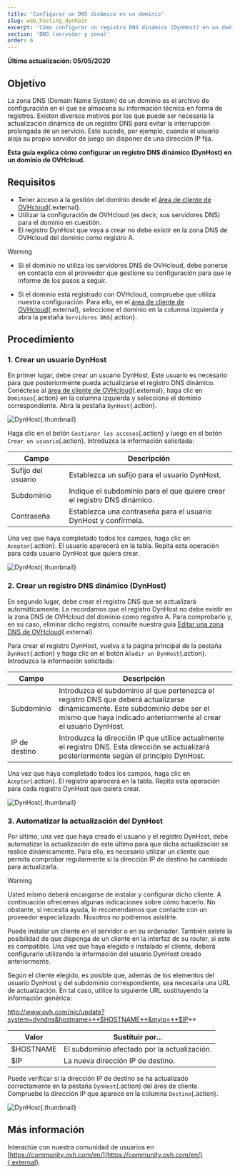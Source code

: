 ```yaml
---
title: 'Configurar un DNS dinámico en un dominio'
slug: web_hosting_dynhost
excerpt: 'Cómo configurar un registro DNS dinámico (DynHost) en un dominio de OVHcloud'
section: 'DNS (servidor y zona)'
order: 6
---
```


**Última actualización: 05/05/2020**

## Objetivo

La zona DNS (Domain Name System) de un dominio es el archivo de configuración en el que se almacena su información técnica en forma de registros. Existen diversos motivos por los que puede ser necesaria la actualización dinámica de un registro DNS para evitar la interrupción prolongada de un servicio. Esto sucede, por ejemplo, cuando el usuario aloja su propio servidor de juego sin disponer de una dirección IP fija. 

**Esta guía explica cómo configurar un registro DNS dinámico (DynHost) en un dominio de OVHcloud.**

## Requisitos

- Tener acceso a la gestión del dominio desde el [área de cliente de OVHcloud](https://ca.ovh.com/auth/?action=gotomanager){.external}.
- Utilizar la configuración de OVHcloud (es decir, sus servidores DNS) para el dominio en cuestión. 
- El registro DynHost que vaya a crear no debe existir en la zona DNS de OVHcloud del dominio como registro A.

> [!warning]
>
> - Si el dominio no utiliza los servidores DNS de OVHcloud, debe ponerse en contacto con el proveedor que gestione su configuración para que le informe de los pasos a seguir.
> 
> - Si el dominio está registrado con OVHcloud, compruebe que utiliza nuestra configuración. Para ello, en el [área de cliente de OVHcloud](https://ca.ovh.com/auth/?action=gotomanager){.external}, seleccione el dominio en la columna izquierda y abra la pestaña `Servidores DNS`{.action}.
>

## Procedimiento

### 1. Crear un usuario DynHost

En primer lugar, debe crear un usuario DynHost. Este usuario es necesario para que posteriormente pueda actualizarse el registro DNS dinámico. Conéctese al [área de cliente de OVHcloud](https://ca.ovh.com/auth/?action=gotomanager){.external}, haga clic en `Dominios`{.action} en la columna izquierda y seleccione el dominio correspondiente. Abra la pestaña `DynHost`{.action}.

![DynHost](images/use-dynhost-step1.png){.thumbnail}

Haga clic en el botón `Gestionar los accesos`{.action} y luego en el botón `Crear un usuario`{.action}. Introduzca la información solicitada:

|Campo|Descripción|
|---|---|
|Sufijo del usuario|Establezca un sufijo para el usuario DynHost.|
|Subdominio|Indique el subdominio para el que quiere crear el registro DNS dinámico.|
|Contraseña|Establezca una contraseña para el usuario DynHost y confírmela.|

Una vez que haya completado todos los campos, haga clic en `Aceptar`{.action}. El usuario aparecerá en la tabla.
 Repita esta operación para cada usuario DynHost que quiera crear.

![DynHost](images/use-dynhost-step2.png){.thumbnail}

### 2. Crear un registro DNS dinámico (DynHost)

En segundo lugar, debe crear el registro DNS que se actualizará automáticamente. Le recordamos que el registro DynHost no debe existir en la zona DNS de OVHcloud del dominio como registro A. Para comprobarlo y, en su caso, eliminar dicho registro, consulte nuestra guía [Editar una zona DNS de OVHcloud](../web_hosting_como_editar_mi_zona_dns/){.external}.

Para crear el registro DynHost, vuelva a la página principal de la pestaña `DynHost`{.action} y haga clic en el botón `Añadir un DynHost`{.action}. Introduzca la información solicitada:

|Campo|Descripción|
|---|---|
|Subdominio|Introduzca el subdominio al que pertenezca el registro DNS que deberá actualizarse dinámicamente. Este subdominio debe ser el mismo que haya indicado anteriormente al crear el usuario DynHost.|
|IP de destino|Introduzca la dirección IP que utilice actualmente el registro DNS. Esta dirección se actualizará posteriormente según el principio DynHost.|

Una vez que haya completado todos los campos, haga clic en `Aceptar`{.action}. El registro aparecerá en la tabla.
 Repita esta operación para cada registro DynHost que quiera crear.

![DynHost](images/use-dynhost-step3.png){.thumbnail}

### 3. Automatizar la actualización del DynHost

Por último, una vez que haya creado el usuario y el registro DynHost, debe automatizar la actualización de este último para que dicha actualización se realice dinámicamente. Para ello, es necesario utilizar un cliente que permita comprobar regularmente si la dirección IP de destino ha cambiado para actualizarla.

> [!warning]
>
> Usted mismo deberá encargarse de instalar y configurar dicho cliente.  A continuación ofrecemos algunas indicaciones sobre cómo hacerlo. No obstante, si necesita ayuda, le recomendamos que contacte con un proveedor especializado. Nosotros no podremos asistirle. 
>

Puede instalar un cliente en el servidor o en su ordenador. También existe la posibilidad de que disponga de un cliente en la interfaz de su router, si este es compatible. Una vez que haya elegido e instalado el cliente, deberá configurarlo utilizando la información del usuario DynHost creado anteriormente.

Según el cliente elegido, es posible que, además de los elementos del usuario DynHost y del subdominio correspondiente, sea necesaria una URL de actualización. En tal caso, utilice la siguiente URL sustituyendo la información genérica:

http://www.ovh.com/nic/update?system=dyndns&hostname=**$HOSTNAME**&myip=**$IP**

|Valor|Sustituir por...|
|---|---|
|$HOSTNAME|El subdominio afectado por la actualización.|
|$IP|La nueva dirección IP de destino.|

Puede verificar si la dirección IP de destino se ha actualizado correctamente en la pestaña `DynHost`{.action} del área de cliente. Compruebe la dirección IP que aparece en la columna `Destino`{.action}.

![DynHost](images/use-dynhost-step4.png){.thumbnail}

## Más información

Interactúe con nuestra comunidad de usuarios en [https://community.ovh.com/en/](https://community.ovh.com/en/){.external}.
